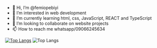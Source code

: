 - 👋 Hi, I’m @femiopebiyi
- 👀 I’m interested in web development
- 🌱 I’m currently learning html, css, JavaScript, REACT and TypeScript
- 💞️ I’m looking to collaborate on website projects
- 📫 How to reach me whatsapp/09066245634

<!---
femiopebiyi/femiopebiyi is a ✨ special ✨ repository because its `README.md` (this file) appears on your GitHub profile.
You can click the Preview link to take a look at your changes.
--->



[![Top Langs](https://github-readme-stats.vercel.app/api?username=femiopebiyi&theme=algolia&show_icons=true)](https://github.com/saifurrahman1193)
![Top Langs](https://github-readme-stats.vercel.app/api/top-langs/?username=femiopebiyi&theme=tokyonight)
